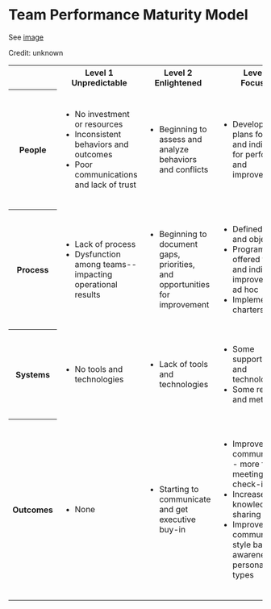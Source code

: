 # Team Performance Maturity Model

See [image](https://s-media-cache-ak0.pinimg.com/736x/2e/35/83/2e3583b46012c821417dcd18cc8cf6c9.jpg)

Credit: unknown

<table>

<tr>
<th></th>
<th>Level 1<br>Unpredictable</th>
<th>Level 2<br>Enlightened</th>
<th>Level 3<br>Focused</th>
<th>Level 4<br>Structured</th>
<th>Level 5<br>Optimized</th>
</tr>

<tr>
<th>People</th>

<td>
<ul>
<li>No investment or resources
<li>Inconsistent behaviors and outcomes
<li>Poor communications and lack of trust
</ul>
</td>

<td>
<ul>
<li>Beginning to assess and analyze behaviors and conflicts
</ul>
</td>

<td>
<ul>
<li>Development of plans for teams and individuals, for performance and improvement
</td>

<td>
<ul>
<li>Building trust among team members
<li>Conflict resolution strategies
</ul>
</td>

<td>
<ul>
<li>Alignment: executive and employee buy-in
<li>Accountability
<li>Vetting new opportunities and new ways of thinking or creativity
</ul>
</td>

</tr>

<tr>
<th>Process</th>

<td>
<ul>
<li>Lack of process
<li>Dysfunction among teams-- impacting operational results
</ul>
</td>

<td>
<ul>
<li>Beginning to document gaps, priorities, and opportunities for improvement
</ul>
</td>

<td>
<ul>
<li>Defined goals and objectives
<li>Programs offered for team and individual improvement-- ad hoc
<li>Implement team charters
</ul>
</td>

<td>
<ul>
<li>Defined team norms and expectations
<li>Leadership development in place specific to managing team
</ul>
</td>

<td>
<ul>
<li>Strategic plan in place
<li>Investment of time and resources
</ul>
</td>

</tr>

<tr>

<th>Systems</th>

<td>
<ul>
<li>No tools and technologies
</ul>
</td>

<td>
<ul>
<li>Lack of tools and technologies
</ul>
</td>

<td>
<ul>
<li>Some supporting tools and technologies
<li>Some reporting and metrics
</ul>
</td>

<td>
<ul>
<li>Supporting tools and technologies
<li>Advanced reporting and metrics
</ul>
</td>

<td>
<ul>
<li>Enterprise-wide supporting tools and technologies
<li>Measurable results
</ul>
</td>
</tr>

<tr>
<th>Outcomes</th>

<td>
<ul>
<li>None
</ul>
</td>

<td>
<ul>
<li>Starting to communicate and get executive buy-in
</ul>
</td>

<td>
<ul>
<li>Improve communication-- more frequent meetings and check-ins
<li>Increased knowledge sharing
<li>Improved communication style based on awareness of personality types
</ul>
</td>

<td>
<ul>
<li>Behavior modification based on awareness of different personality types
<li>Improved company culture
<li>Improved employee engagement
<li>Adding business value
</ul>
</td>

<td>
<ul>
<li>Governance in place
<li>Leadership capabilties
<li>Operational excellence
<li>Improved performance
<li>Business impact
</ul>
</td>

</tr>

</table>